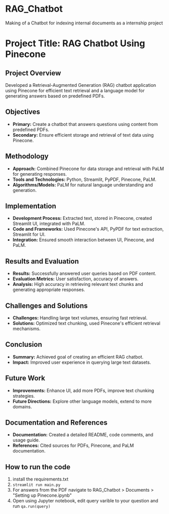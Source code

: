 # RAG_Chatbot
Making of a Chatbot for indexing internal documents as a internship project

# Project Title: RAG Chatbot Using Pinecone

## Project Overview
Developed a Retrieval-Augmented Generation (RAG) chatbot application using Pinecone for efficient text retrieval and a language model for generating answers based on predefined PDFs.

## Objectives
- **Primary:** Create a chatbot that answers questions using content from predefined PDFs.
- **Secondary:** Ensure efficient storage and retrieval of text data using Pinecone.

## Methodology
- **Approach:** Combined Pinecone for data storage and retrieval with PaLM for generating responses.
- **Tools and Technologies:** Python, Streamlit, PyPDF, Pinecone, PaLM.
- **Algorithms/Models:** PaLM for natural language understanding and generation.

## Implementation
- **Development Process:** Extracted text, stored in Pinecone, created Streamlit UI, integrated with PaLM.
- **Code and Frameworks:** Used Pinecone's API, PyPDF for text extraction, Streamlit for UI.
- **Integration:** Ensured smooth interaction between UI, Pinecone, and PaLM.

## Results and Evaluation
- **Results:** Successfully answered user queries based on PDF content.
- **Evaluation Metrics:** User satisfaction, accuracy of answers.
- **Analysis:** High accuracy in retrieving relevant text chunks and generating appropriate responses.

## Challenges and Solutions
- **Challenges:** Handling large text volumes, ensuring fast retrieval.
- **Solutions:** Optimized text chunking, used Pinecone's efficient retrieval mechanisms.

## Conclusion
- **Summary:** Achieved goal of creating an efficient RAG chatbot.
- **Impact:** Improved user experience in querying large text datasets.

## Future Work
- **Improvements:** Enhance UI, add more PDFs, improve text chunking strategies.
- **Future Directions:** Explore other language models, extend to more domains.

## Documentation and References
- **Documentation:** Created a detailed README, code comments, and usage guide.
- **References:** Cited sources for PDFs, Pinecone, and PaLM documentation.


## How to run the code 
1. install the requirements.txt 
2. ```streamlit run main.py```
3. For answers from the PDF navigate to RAG_Chatbot > Documents > "Setting up Pinecone.ipynb"         
4. Open using Jupyter notebook, edit query varible to your question and run ```qa.run(query)```